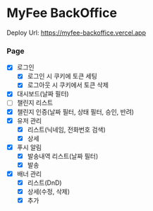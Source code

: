 # MyFee BackOffice

Deploy Url: https://myfee-backoffice.vercel.app

### Page

- [x] 로그인
  - [x] 로그인 시 쿠키에 토큰 세팅
  - [x] 로그아웃 시 쿠키에서 토큰 삭제
- [x] 대시보드(날짜 필터)
- [ ] 챌린지 리스트
- [x] 챌린지 인증(날짜 필터, 상태 필터, 승인, 반려)
- [x] 유저 관리
  - [x] 리스트(닉네임, 전화번호 검색)
  - [x] 상세
- [x] 푸시 알림
  - [x] 발송내역 리스트(날짜 필터)
  - [x] 발송
- [x] 배너 관리
  - [x] 리스트(DnD)
  - [x] 상세(수정, 삭제)
  - [x] 추가

